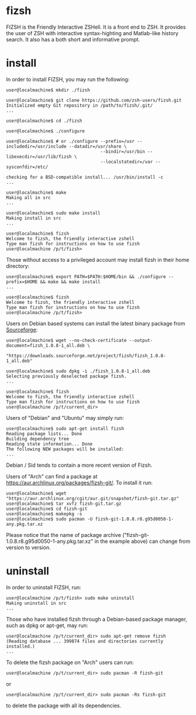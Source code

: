 fizsh
=====

FIZSH is the Friendly Interactive ZSHell. It is a front end to ZSH. It provides the user of ZSH with interactive syntax-highting and Matlab-like history search. It also has a both short and informative prompt.


install
=======

In order to install FIZSH, you may run the following:

    user@localmachine$ mkdir ./fizsh

    user@localmachine$ git clone https://github.com/zsh-users/fizsh.git
    Initialized empty Git repository in /path/to/fizsh/.git/
    ...

    user@localmachine$ cd ./fizsh

    user@localmachine$ ./configure

    user@localmachine$ # or ./configure --prefix=/usr --includedir=/usr/include --datadir=/usr/share \
                                        --bindir=/usr/bin --libexecdir=/usr/lib/fizsh \
                                        --localstatedir=/var --sysconfdir=/etc/

    checking for a BSD-compatible install... /usr/bin/install -c
    ...

    user@localmachine$ make
    Making all in src
    ...

    user@localmachine$ sudo make install
    Making install in src
    ...

    user@localmachine$ fizsh
    Welcome to fizsh, the friendly interactive zshell
    Type man fizsh for instructions on how to use fizsh
    user@localmachine /p/t/fizsh>


Those without access to a privileged account may install fizsh in their home directory:

    user@localmachine$ export PATH=$PATH:$HOME/bin && ./configure --prefix=$HOME && make && make install
    ...

    user@localmachine$ fizsh
    Welcome to fizsh, the friendly interactive zshell
    Type man fizsh for instructions on how to use fizsh
    user@localmachine /p/t/fizsh>


Users on Debian based systems can install the latest binary package from [Sourceforge][1]:

    user@localmachine$ wget --no-check-certificate --output-document=fizsh_1.0.8-1_all.deb \
                           "https://downloads.sourceforge.net/project/fizsh/fizsh_1.0.8-1_all.deb"

    user@localmachine$ sudo dpkg -i ./fizsh_1.0.8-1_all.deb
    Selecting previously deselected package fizsh.
    ...

    user@localmachine$ fizsh
    Welcome to fizsh, the friendly interactive zshell
    Type man fizsh for instructions on how to use fizsh
    user@localmachine /p/t/current_dir>


Users of "Debian" and "Ubuntu" may simply run:

    user@localmachine$ sudo apt-get install fizsh
    Reading package lists... Done
    Building dependency tree
    Reading state information... Done
    The following NEW packages will be installed:
    ...


Debian / Sid tends to contain a more recent version of Fizsh.

Users of "Arch" can find a package at https://aur.archlinux.org/packages/fizsh-git/.
To install it run:

    user@localmachine$ wget "https://aur.archlinux.org/cgit/aur.git/snapshot/fizsh-git.tar.gz"
    user@localmachine$ tar xvfz fizsh-git.tar.gz
    user@localmachine$ cd fizsh-git
    user@localmachine$ makepkg -s
    user@localmachine$ sudo pacman -U fizsh-git-1.0.8.r8.g95d0050-1-any.pkg.tar.xz

Please notice that the name of package archive ("fizsh-git-1.0.8.r8.g95d0050-1-any.pkg.tar.xz" in the example above) can change from version to version.

uninstall
=========

In order to uninstall FIZSH, run:

    user@localmachine /p/t/fizsh> sudo make uninstall
    Making uninstall in src
    ...


Those who have installed fizsh through a Debian-based package manager, such as dpkg or apt-get, may run:

    user@localmachine /p/t/current_dir> sudo apt-get remove fizsh
    (Reading database ... 399874 files and directories currently installed.)
    ...

To delete the fizsh package on "Arch" users can run:

    user@localmachine /p/t/current_dir> sudo pacman -R fizsh-git

or

    user@localmachine /p/t/current_dir> sudo pacman -Rs fizsh-git

to delete the package with all its dependencies.

[1]: http://sourceforge.net/projects/fizsh
